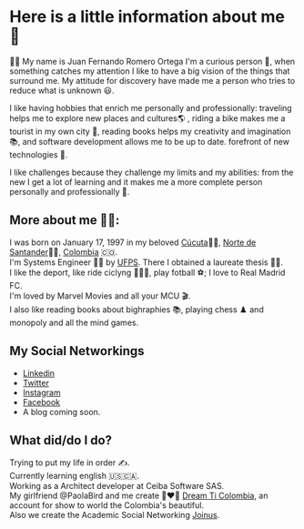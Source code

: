 # Here is a little information about me 👋

🙋‍♂️ My name is Juan Fernando Romero Ortega I'm a curious person 🧐, when something catches my attention I like to have a big vision of the things that surround me. My attitude for discovery have made me a person who tries to reduce what is unknown 😃.

I like having hobbies that enrich me personally and professionally: traveling helps me to explore new places and cultures🌎 , riding a bike makes me a tourist in my own city 🚴, reading books helps my creativity and imagination 📚, and software development allows me to be up to date. forefront of new technologies 🧑‍.

I like challenges because they challenge my limits and my abilities: from the new I get a lot of learning and it makes me a more complete person personally and professionally 💯.

## More about me 🙋‍♂️:

I was born on January 17, 1997 in my beloved [Cúcuta](https://en.wikipedia.org/wiki/C%C3%BAcuta)🏴🚩, [Norte de Santander](https://en.wikipedia.org/wiki/Norte_de_Santander_Department)🚩🏴, [Colombia](https://en.wikipedia.org/wiki/Colombia) 🇨🇴.<br />
I'm Systems Engineer 🧑‍💻 by [UFPS](https://www.facebook.com/Ufps.edu.co). There I obtained a laureate thesis 👨‍🎓.<br />
I like the deport, like ride ciclyng 🚴🏻‍♂️, play fotball ⚽️; I love to Real Madrid FC.<br />
I'm loved by Marvel Movies and all your MCU 🎬.<br />
I also like reading books about bighraphies 📚, playing chess ♟️ and monopoly and all the mind games.<br />

## My Social Networkings

- [Linkedin](https://www.linkedin.com/in/juanferviaja/)<br />
- [Twitter](https://twitter.com/juanferviaja)<br />
- [Instagram](https://www.instagram.com/juanferviaja/)<br />
- [Facebook](https://www.facebook.com/juanferviaja/)<br />
- A blog coming soon.<br />

## What did/do I do?

Trying to put my life in order ✍️.<br />
Currently learning english 🇺🇸🇨🇦.<br />
Working as a Architect developer at Ceiba Software SAS.<br />
My girlfriend @PaolaBird and me create 👩‍❤️‍👨 [Dream Ti Colombia](instagram.com/dreamticol/), an account for show to world the Colombia's beautiful.<br />
Also we create the Academic Social Networking [Joinus](https://cutt.ly/ZKd9LBs).<br />
